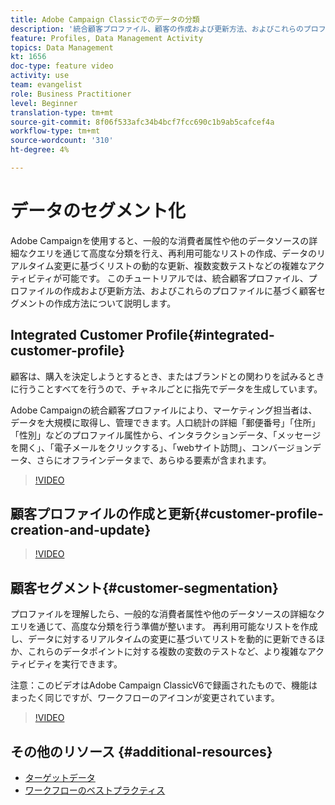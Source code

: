 ```yaml
---
title: Adobe Campaign Classicでのデータの分類
description: '統合顧客プロファイル、顧客の作成および更新方法、およびこれらのプロファイルに基づくプロファイルセグメントの作成方法を理解します。 '
feature: Profiles, Data Management Activity
topics: Data Management
kt: 1656
doc-type: feature video
activity: use
team: evangelist
role: Business Practitioner
level: Beginner
translation-type: tm+mt
source-git-commit: 8f06f533afc34b4bcf7fcc690c1b9ab5cafcef4a
workflow-type: tm+mt
source-wordcount: '310'
ht-degree: 4%

---
```



# データのセグメント化

Adobe Campaignを使用すると、一般的な消費者属性や他のデータソースの詳細なクエリを通じて高度な分類を行え、再利用可能なリストの作成、データのリアルタイム変更に基づくリストの動的な更新、複数変数テストなどの複雑なアクティビティが可能です。 このチュートリアルでは、統合顧客プロファイル、プロファイルの作成および更新方法、およびこれらのプロファイルに基づく顧客セグメントの作成方法について説明します。

## Integrated Customer Profile{#integrated-customer-profile}

顧客は、購入を決定しようとするとき、またはブランドとの関わりを試みるときに行うことすべてを行うので、チャネルごとに指先でデータを生成しています。

Adobe Campaignの統合顧客プロファイルにより、マーケティング担当者は、データを大規模に取得し、管理できます。人口統計の詳細「郵便番号」「住所」「性別」などのプロファイル属性から、インタラクションデータ、「メッセージを開く」、「電子メールをクリックする」、「webサイト訪問」、コンバージョンデータ、さらにオフラインデータまで、あらゆる要素が含まれます。

>[!VIDEO](https://video.tv.adobe.com/v/23629?quality=12)

## 顧客プロファイルの作成と更新{#customer-profile-creation-and-update}

>[!VIDEO](https://video.tv.adobe.com/v/23632?quality=12)

## 顧客セグメント{#customer-segmentation}

プロファイルを理解したら、一般的な消費者属性や他のデータソースの詳細なクエリを通じて、高度な分類を行う準備が整います。 再利用可能なリストを作成し、データに対するリアルタイムの変更に基づいてリストを動的に更新できるほか、これらのデータポイントに対する複数の変数のテストなど、より複雑なアクティビティを実行できます。

注意：このビデオはAdobe Campaign ClassicV6で録画されたもので、機能はまったく同じですが、ワークフローのアイコンが変更されています。

>[!VIDEO](https://video.tv.adobe.com/v/23635?quality=12)

## その他のリソース {#additional-resources}

* [ターゲットデータ](https://docs.adobe.com/content/help/en/campaign-classic/using/automating-with-workflows/general-operation/targeting-data.html)
* [ワークフローのベストプラクティス](https://docs.adobe.com/content/help/ja-JP/campaign-classic/using/automating-with-workflows/general-operation/workflow-best-practices.html)
